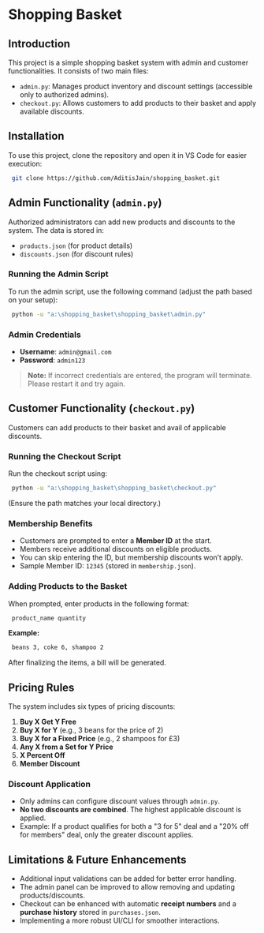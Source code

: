 # Shopping Basket

## Introduction
This project is a simple shopping basket system with admin and customer functionalities. It consists of two main files:
- `admin.py`: Manages product inventory and discount settings (accessible only to authorized admins).
- `checkout.py`: Allows customers to add products to their basket and apply available discounts.

## Installation
To use this project, clone the repository and open it in VS Code for easier execution:
```sh
 git clone https://github.com/AditisJain/shopping_basket.git
```

## Admin Functionality (`admin.py`)
Authorized administrators can add new products and discounts to the system. The data is stored in:
- `products.json` (for product details)
- `discounts.json` (for discount rules)

### Running the Admin Script
To run the admin script, use the following command (adjust the path based on your setup):
```sh
 python -u "a:\shopping_basket\shopping_basket\admin.py"
```

### Admin Credentials
- **Username**: `admin@gmail.com`
- **Password**: `admin123`

> **Note:** If incorrect credentials are entered, the program will terminate. Please restart it and try again.

## Customer Functionality (`checkout.py`)
Customers can add products to their basket and avail of applicable discounts.

### Running the Checkout Script
Run the checkout script using:
```sh
 python -u "a:\shopping_basket\shopping_basket\checkout.py"
```
(Ensure the path matches your local directory.)

### Membership Benefits
- Customers are prompted to enter a **Member ID** at the start.
- Members receive additional discounts on eligible products.
- You can skip entering the ID, but membership discounts won’t apply.
- Sample Member ID: `12345` (stored in `membership.json`).

### Adding Products to the Basket
When prompted, enter products in the following format:
```sh
 product_name quantity
```
**Example:**
```sh
 beans 3, coke 6, shampoo 2
```
After finalizing the items, a bill will be generated.

## Pricing Rules
The system includes six types of pricing discounts:
1. **Buy X Get Y Free**
2. **Buy X for Y** (e.g., 3 beans for the price of 2)
3. **Buy X for a Fixed Price** (e.g., 2 shampoos for £3)
4. **Any X from a Set for Y Price**
5. **X Percent Off**
6. **Member Discount**

### Discount Application
- Only admins can configure discount values through `admin.py`.
- **No two discounts are combined**. The highest applicable discount is applied.
- Example: If a product qualifies for both a "3 for 5" deal and a "20% off for members" deal, only the greater discount applies.

## Limitations & Future Enhancements
- Additional input validations can be added for better error handling.
- The admin panel can be improved to allow removing and updating products/discounts.
- Checkout can be enhanced with automatic **receipt numbers** and a **purchase history** stored in `purchases.json`.
- Implementing a more robust UI/CLI for smoother interactions.


